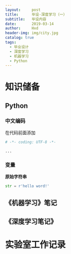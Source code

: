 ```yaml
---
layout:     post
title:      毕设-深度学习（一）
subtitle:   毕设内容
date:       2019-03-14
author:     Hxd
header-img: img/city.jpg
catalog: true
tags: 
  - 毕业设计
  - 深度学习
  - 机器学习
  - Python
---
```


# 知识储备

## Python

### 中文编码

在代码前面添加

```python
# -*- coding: UTF-8 -*-

...

```

### 变量

**原始字符串**

```python
str = r'hello word!'
```




## 《机器学习》笔记

## 《深度学习笔记》

# 实验室工作记录

